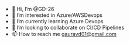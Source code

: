 - 👋 Hi, I’m @GD-26
- 👀 I’m interested in Azure/AWSDevops
- 🌱 I’m currently learning Azure Devops
- 💞️ I’m looking to collaborate on CI/CD Pipelines
- 📫 How to reach me gauravd01@gmail.com

<!---
GD-26/GD-26 is a ✨ special ✨ repository because its `README.md` (this file) appears on your GitHub profile.
You can click the Preview link to take a look at your changes.
--->
